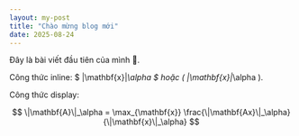 ```yaml
---
layout: my-post
title: "Chào mừng blog mới"
date: 2025-08-24
---
```


Đây là bài viết đầu tiên của mình 🚀.

Công thức inline: $ \|\mathbf{x}\|_\alpha $ hoặc \( \|\mathbf{x}\|_\alpha \).

Công thức display:

$$
\|\mathbf{A}\|_\alpha = \max_{\mathbf{x}} \frac{\|\mathbf{Ax}\|_\alpha}{\|\mathbf{x}\|_\alpha}
$$